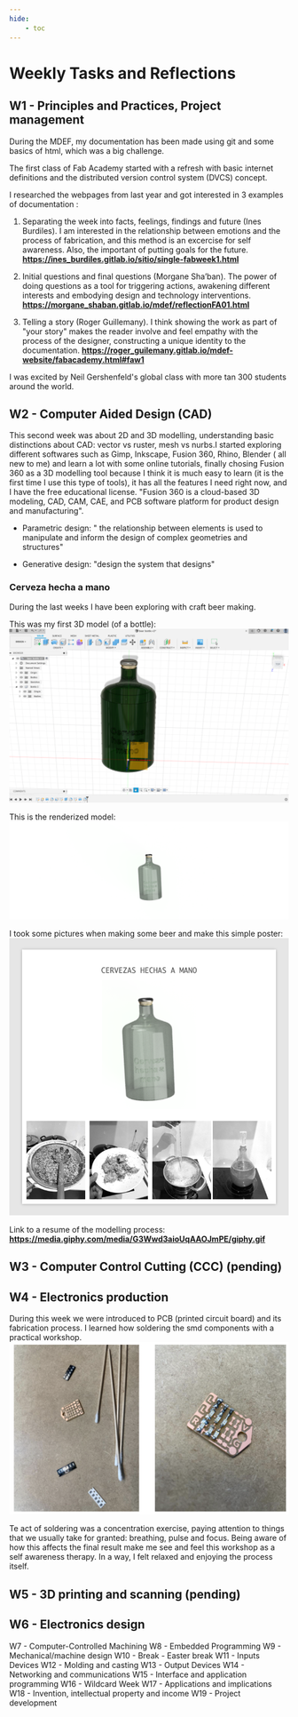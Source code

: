 ```yaml
---
hide:
    - toc
---
```


# Weekly Tasks and Reflections

## W1 - Principles and Practices, Project management

During the MDEF, my documentation has been made using git and some basics of html, which was a big challenge. 

The first class of Fab Academy started with a refresh with basic internet definitions and the distributed version control system (DVCS) concept. 

I researched the webpages from last year and got interested in 3 examples of documentation :

1. Separating the week into facts, feelings, findings and future (Ines Burdiles). I am interested in the relationship between emotions and the process of fabrication, and this method is an excercise for self awareness. Also, the important of putting goals for the future. 
**<https://ines_burdiles.gitlab.io/sitio/single-fabweek1.html>** 

2. Initial questions and final questions (Morgane Sha’ban). The power of doing questions as a tool for triggering actions, awakening different interests and embodying design and technology interventions. 
**<https://morgane_shaban.gitlab.io/mdef/reflectionFA01.html>**

3. Telling a story (Roger Guillemany). I think showing the work as part of "your story" makes the reader involve and feel empathy with the process of the designer, constructing a unique identity to the documentation. 
**<https://roger_guilemany.gitlab.io/mdef-website/fabacademy.html#faw1>**

I was excited by Neil Gershenfeld's global class with more tan 300 students around the world. 

## W2 - Computer Aided Design (CAD)

This second week was about 2D and 3D modelling, understanding basic distinctions about CAD: vector vs ruster, mesh vs nurbs.I started exploring different softwares such as Gimp, Inkscape, Fusion 360, Rhino, Blender ( all new to me) and learn a lot with some online tutorials, finally chosing Fusion 360 as a 3D modelling tool because I think it is much easy to learn (it is the first time I use this type of tools), it has all the features I need right now, and I have the free educational license. "Fusion 360 is a cloud-based 3D modeling, CAD, CAM, CAE, and PCB software platform for product design and manufacturing".

- Parametric design: " the relationship between elements is used to manipulate and inform the design of complex geometries and structures"

- Generative design: "design the system that designs"

### Cerveza hecha a mano

During the last weeks I have been exploring with craft beer making.

This was my first 3D model (of a bottle):
![](../images/fabacademy/bottledesign.jpg)

This is the renderized model:
![](../images/fabacademy/beerbottle.jpg)

I took some pictures when making some beer and make this simple poster:
![](../images/fabacademy/postercerveza.jpg)

Link to a resume of the modelling process:
 **<https://media.giphy.com/media/G3Wwd3aioUqAAOJmPE/giphy.gif>**


## W3 - Computer Control Cutting (CCC) (pending)

## W4 - Electronics production

During this week we were introduced to PCB (printed circuit board) and its fabrication process. I learned how soldering the smd components with a practical workshop.
![](../images/fabacademy/soldando.jpg)

Te act of soldering was a concentration exercise, paying attention to things that we usually take for granted: breathing, pulse and focus. Being aware of how this affects the final result make me see and feel this workshop as a self awareness therapy. In a way, I felt relaxed and enjoying the process itself.
 

## W5 - 3D printing and scanning (pending)

## W6 - Electronics design

W7 - Computer-Controlled Machining
W8 - Embedded Programming
W9 - Mechanical/machine design
W10 - Break - Easter break
W11 - Inputs Devices
W12 - Molding and casting
W13 - Output Devices
W14 - Networking and communications
W15 - Interface and application programming
W16 - Wildcard Week
W17 - Applications and implications
W18 - Invention, intellectual property and income
W19 - Project development






